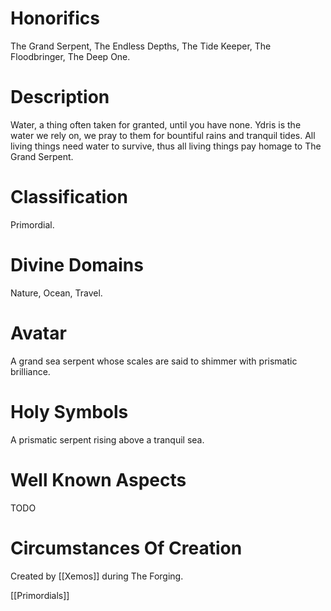 # Honorifics
The Grand Serpent, The Endless Depths, The Tide Keeper, The Floodbringer, The Deep One.

# Description
Water, a thing often taken for granted, until you have none. Ydris is the water we rely on, we pray to them for bountiful rains and tranquil tides. All living things need water to survive, thus all living things pay homage to The Grand Serpent.

# Classification
Primordial.

# Divine Domains
Nature, Ocean, Travel.

# Avatar
A grand sea serpent whose scales are said to shimmer with prismatic brilliance.

# Holy Symbols
A prismatic serpent rising above a tranquil sea.

# Well Known Aspects
TODO

# Circumstances Of Creation
Created by [[Xemos]] during The Forging.

[[Primordials]]